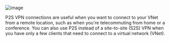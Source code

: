 ![image](https://github.com/Nessa13044/Configure-Point-to-Site-P2S-VPN-/assets/114730329/6ad6796b-1d6b-4330-835f-e671009c9273)

P2S VPN connections are useful when you want to connect to your VNet from a remote location, such as when you're telecommuting from home or a conference. You can also use P2S instead of a site-to-site (S2S) VPN when you have only a few clients that need to connect to a virtual network (VNet).
